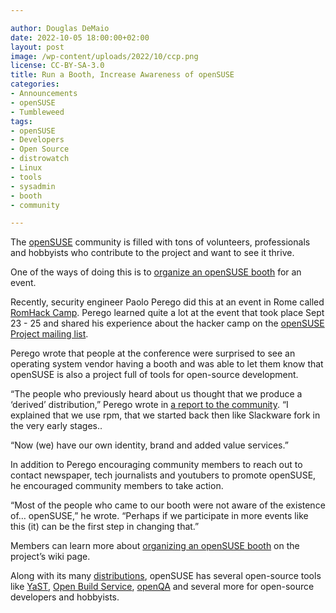 ```yaml
---

author: Douglas DeMaio
date: 2022-10-05 18:00:00+02:00
layout: post
image: /wp-content/uploads/2022/10/ccp.png
license: CC-BY-SA-3.0
title: Run a Booth, Increase Awareness of openSUSE 
categories:
- Announcements
- openSUSE
- Tumbleweed
tags:
- openSUSE
- Developers
- Open Source
- distrowatch
- Linux
- tools
- sysadmin
- booth
- community

---
```


The [openSUSE](https://www.opensuse.org/) community is filled with tons of volunteers, professionals and hobbyists who contribute to the project and want to see it thrive. 

One of the ways of doing this is to [organize an openSUSE booth](https://en.opensuse.org/openSUSE:Organising_a_booth) for an event. 

Recently,  security engineer Paolo Perego did this at an event in Rome called [RomHack Camp](https://romhack.camp/). Perego learned quite a lot at the event that took place Sept 23 - 25 and shared his experience about the hacker camp on the [openSUSE Project mailing list](https://lists.opensuse.org/).

Perego wrote that people at the conference were surprised to see an operating system vendor having a booth and was able to let them know that openSUSE is also a project full of tools for open-source development. 

“The people who previously heard about us thought that we produce a ‘derived’ distribution,” Perego  wrote in [a report to the community](https://lists.opensuse.org/archives/list/project@lists.opensuse.org/thread/52GOSTYK4OO5FVDUYBJFKZGKBF2JVS3G/). “I explained that we use rpm, that we started back then like Slackware fork in the very early stages..

“Now (we) have our own identity, brand and added value services.”

In addition to Perego encouraging community members to reach out to contact newspaper, tech journalists and youtubers to promote openSUSE, he encouraged community members to take action. 

“Most of the people who came to our booth were not aware of the existence of… openSUSE,” he wrote. “Perhaps if we participate in more events like this (it) can be the first step in changing that.”

Members can learn more about [organizing an openSUSE booth](https://en.opensuse.org/openSUSE:Organising_a_booth) on the project’s wiki page.

Along with its many [distributions](https://get.opensuse.org/), openSUSE has several open-source tools like [YaST](https://yast.opensuse.org/), [Open Build Service](https://openbuildservice.org/), [openQA](http://open.qa/) and several more for open-source developers and hobbyists. 
 

<meta name="openSUSE, Tumbleweed, Developers, sysadmin, user, Open Source, rolling release, gamers, superuser, distrowatch, hacker, Linux, community" content="HTML,CSS,XML,JavaScript">
